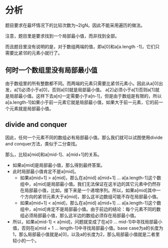# 分析
题目要求在最坏情况下的比较次数为~2lgN。因此不能采用遍历的做法。

注意，题目里是要求找到一个局部最小值，而非找到全部。

而且题目里没有说明的是，对于数组两端的值，即a[0]和a[a.length -1]，它们只需要比紧邻的元素小就行了。

## 何时一个数组里没有局部最小值
由于数组里的所有整数都不同。而两端的元素只需要比紧邻元素小。因此从a[0]出发，a[1]必须小于a[0]，否则a[0]就是局部最小值。
a[2]必须小于a[1]否则a[1]就是局部最小值。这样下去a[n]一定需要小于a[n-1]，但是由于数组是有限的，所以a[a.length-1]如果小于前一元素它就是局部最小值，如果大于前一元素，它的前一个元素就是局部最小值。

## divide and conquer

因此，任何一个元素不同的数组必有局部最小值。那么我们就可以试图使用divide and conquer方法，类似于二分查找。

那么，比较a[mid]和a[mid-1]、a[mid+1]的关系。

* 如果a[mid]是局部最小值，那么得到最终答案。
* 此时局部最小值肯定不是a[mid]。
    * 如果a[mid+1] > a[mid]，那么在a[mid] a[mid+1] ... a[a.length-1]这个数组中，a[mid]是局部最小值。我们无法保证在这半边的其它元素中仍然存在局部最小值，比如，接下来是一个递增序列。所以，如果a[mid]其中一个方向的紧邻元素大于a[mid]，那么这半边数组可能不存在局部最小值。
    * 如果a[mid+1] < a[mid]，那么在a[mid] a[mid+1] ... a[a.length-1]这个数组中，a[mid]肯定不是局部最小值。由于前边的结论：每个元素不同的数组必须局部最小值，那么这半边的数组必须存在局部最小值。
* 所以，如果a[mid-1] < a[mid]，问题就变成了在a[0 ... mid-1]中寻找局部最小值，否则在a[mid + 1 ... length-1]中寻找局部最小值。base case为a的长度为1，那么局部最小值就是a[0]，以及a的长度为2，那么局部最小值就是二者里较小的一个。
